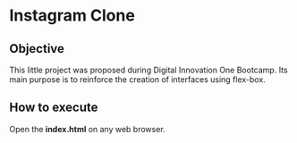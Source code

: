 # Instagram Clone
## Objective
This little project was proposed during Digital Innovation One Bootcamp. Its main purpose is to reinforce the creation of interfaces using flex-box.

## How to execute
Open the **index.html** on any web browser.
